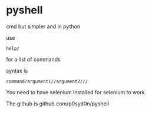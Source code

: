 # pyshell
cmd but simpler and in python



use  
```
help/
``` 
for a list of commands

syntax is 
```
command/argument1//argument2///
```

You need to have selenium installed for selenium to work.

The github is github.com/p0syd0n/pyshell
